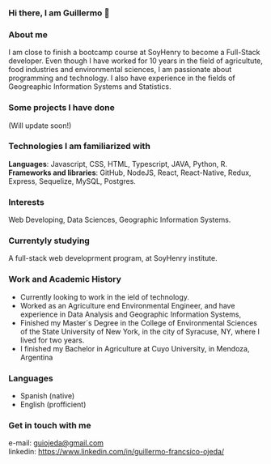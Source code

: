 ### Hi there, I am Guillermo 👋

### About me 

I am close to finish a bootcamp course at SoyHenry to become a Full-Stack developer. Even though I have worked for 10 years in the field of agricultute, food industries and environmental sciences, I am passionate about programming and technology. I also have experience in the fields of  Geogreaphic Information Systems and Statistics. 

### Some projects I have done

(Will update soon!)

### Technologies I am familiarized with

**Languages**: Javascript, CSS, HTML, Typescript, JAVA, Python, R.  
**Frameworks and libraries**: GitHub, NodeJS, React, React-Native, Redux, Express, Sequelize, MySQL, Postgres.

### Interests

Web Developing, Data Sciences, Geographic Information Systems.

### Currentyly studying

A full-stack web developrment program, at SoyHenry institute.

### Work and Academic History

* Currently  looking to work in the ield of technology.
* Worked as an Agriculture end Environmental Engineer, and have experience in Data Analysis and Geographic Information Systems, 
* Finished my Master´s Degree in the College of Environmental Sciences of the State University of New York, in the city of Syracuse, NY, where I lived for two years.
* I finished my Bachelor in Agriculture at Cuyo University, in Mendoza, Argentina

### Languages

* Spanish (native)
* English (profficient)

### Get in touch with me

e-mail: guiojeda@gmail.com  
linkedin: https://www.linkedin.com/in/guillermo-francsico-ojeda/




<!--
**guillermoojeda/guillermoojeda** is a ✨ _special_ ✨ repository because its `README.md` (this file) appears on your GitHub profile.

Here are some ideas to get you started:

- 🔭 I’m currently working on ...
- 🌱 I’m currently learning ...
- 👯 I’m looking to collaborate on ...
- 🤔 I’m looking for help with ...
- 💬 Ask me about ...
- 📫 How to reach me: ...
- 😄 Pronouns: ...
- ⚡ Fun fact: ...
-->


